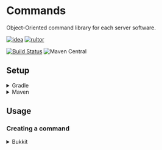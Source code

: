 # Commands
Object-Oriented command library for each server software.

[![idea](https://www.elegantobjects.org/intellij-idea.svg)](https://www.jetbrains.com/idea/)
[![rultor](https://www.rultor.com/b/yegor256/rultor)](https://www.rultor.com/p/portlek/configs)

[![Build Status](https://travis-ci.com/portlek/commands.svg?branch=master)](https://travis-ci.com/portlek/commands)
![Maven Central](https://img.shields.io/maven-central/v/io.github.portlek/commands?label=version)
## Setup

<details>
<summary>Gradle</summary>

```gradle
repositories {
    mavenCentral()
}

dependencies {
    // For the bukkit projects
    implementation("io.github.portlek:commands-bukkit:${version}")
}
```
</details>

<details>
<summary>Maven</summary>

```xml
<dependencies>
    <!-- For the bukkit projects -->
    <dependency>
      <groupId>io.github.portlek</groupId>
      <artifactId>commands-bukkit</artifactId>
      <version>${version}</version>
    </dependency>
</dependencies>
```
</details>

## Usage

### Creating a command

<details>
<summary>Bukkit</summary>

```java
public final class CreatingCommandExample {
    
    private final Plugin plugin;
    
    public CreatingCommandExample(@NotNull final Plugin plugin) {
        this.plugin = plugin;
    }

    void creation() {
        final BukkitCommandRegistry bukkitCommandRegistry = new BukkitCommandRegistry(this.plugin);
        final BasicCmd testCommand = new BasicCmd("test-command")
            .aliases("test-aliases")
            .permission("plugin.test-command.main")
            .guard(context ->
                true)
            .execute(context -> {
                // executes /test-command
            })
            .createSub("message", subCmd -> subCmd
                .permission("plugin.test-command.message")
                .executePrevious()
                .createSub("player-argument", playerSub -> playerSub
                    .type(BukkitArgType.players())
                    .execute(context -> {
                        // executes /test-command message <online-players>
                    })))
            .createSub("test-sub", sub -> sub
                .permission("plugin.test-command.test-sub")
                .execute(context -> {
                    // executes /test-command test-sub
                })
                .createSub("test-sub-sub", subsub -> subsub
                    .permission("plugin.test-command.test-sub.sub")
                    .execute(context -> {
                        // executes /test-command test-sub test-subsub
                    })))
            .createSub(new BasicSubCmd("test-sub-2"), subCmd -> subCmd
                .permission("plugin.test-command.test-sub-2")
                .type(ArgType.literal("asd", "dsa", "sdda"))
                .execute(context -> {
                    // executes /test-command [asd|dsa|sdda]
                }));
        bukkitCommandRegistry.register(testCommand);
    }
    
}
```

The result will be like that;

```yml
test: 'test'
test-section:
  test-section-string: 'test'
```
</details>

